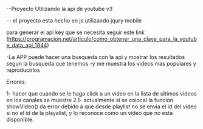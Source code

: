 --Proyecto Utilizando la api de youtube v3

-- el proyecto esta hecho en js utilizando jqury mobile


para generar el api key que se necesita seguir este link (https://programacion.net/articulo/como_obtener_una_clave_para_la_youtube_data_api_1844)

-La APP puede hacer una busqueda con la api y mostrar los resultados segun la busqueda que tenemos
-y me muestra los videos mas populares y reproducirlos 


Errores:

1- hacer que cuando se le haga click a un video en la lista de ultimos videos en los canales se muestre
    2.1- actualmente si se colocal la funcion showVideo() da error debido a que desde playlist no se envia el id del video si no el id de la playalist, y lo reconoce como un video que no esta disponible. 

